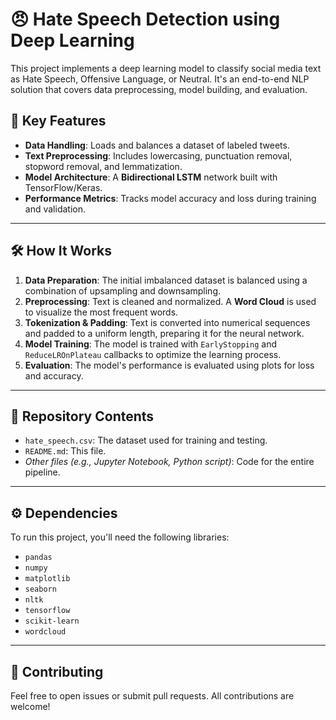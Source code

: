 # 😠 Hate Speech Detection using Deep Learning

This project implements a deep learning model to classify social media text as Hate Speech, Offensive Language, or Neutral. It's an end-to-end NLP solution that covers data preprocessing, model building, and evaluation.

## 🚀 Key Features

* **Data Handling**: Loads and balances a dataset of labeled tweets.
* **Text Preprocessing**: Includes lowercasing, punctuation removal, stopword removal, and lemmatization.
* **Model Architecture**: A **Bidirectional LSTM** network built with TensorFlow/Keras.
* **Performance Metrics**: Tracks model accuracy and loss during training and validation.

---

## 🛠️ How It Works

1.  **Data Preparation**: The initial imbalanced dataset is balanced using a combination of upsampling and downsampling.
2.  **Preprocessing**: Text is cleaned and normalized. A **Word Cloud**  is used to visualize the most frequent words.
3.  **Tokenization & Padding**: Text is converted into numerical sequences and padded to a uniform length, preparing it for the neural network.
4.  **Model Training**: The model is trained with `EarlyStopping` and `ReduceLROnPlateau` callbacks to optimize the learning process.
5.  **Evaluation**: The model's performance is evaluated using plots for loss and accuracy.

---

## 📁 Repository Contents

* `hate_speech.csv`: The dataset used for training and testing.
* `README.md`: This file.
* *Other files (e.g., Jupyter Notebook, Python script)*: Code for the entire pipeline.

---

## ⚙️ Dependencies

To run this project, you'll need the following libraries:

* `pandas`
* `numpy`
* `matplotlib`
* `seaborn`
* `nltk`
* `tensorflow`
* `scikit-learn`
* `wordcloud`

---

## 🤝 Contributing

Feel free to open issues or submit pull requests. All contributions are welcome!
